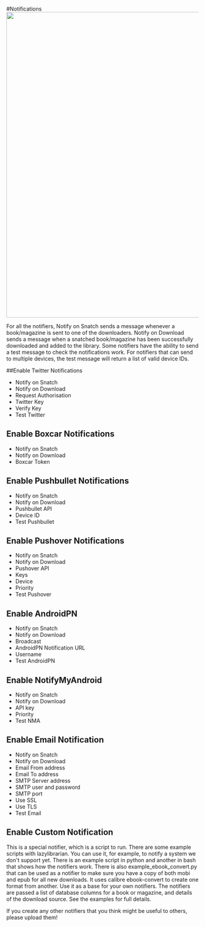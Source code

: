 #Notifications
<img src="/assets/screenshots/config_notifications.png" width="800">

For all the notifiers, Notify on Snatch sends a message whenever a book/magazine is sent to one of the
downloaders. Notify on Download sends a message when a snatched book/magazine has been successfully
downloaded and added to the library. Some notifiers have the ability to send a test message to check the notifications work. For notifiers that can send to multiple devices, the test message will return a list of valid device IDs.

##Enable Twitter Notifications
* Notify on Snatch
* Notify on Download
* Request Authorisation
* Twitter Key
* Verify Key
* Test Twitter

## Enable Boxcar Notifications
* Notify on Snatch
* Notify on Download
* Boxcar Token

## Enable Pushbullet Notifications
* Notify on Snatch
* Notify on Download
* Pushbullet API
* Device ID
* Test Pushbullet

## Enable Pushover Notifications
* Notify on Snatch
* Notify on Download
* Pushover API
* Keys
* Device
* Priority
* Test Pushover

## Enable AndroidPN
* Notify on Snatch
* Notify on Download
* Broadcast
* AndroidPN Notification URL
* Username
* Test AndroidPN

## Enable NotifyMyAndroid
* Notify on Snatch
* Notify on Download
* API key
* Priority
* Test NMA

## Enable Email Notification
* Notify on Snatch
* Notify on Download
* Email From address
* Email To address
* SMTP Server address
* SMTP user and password
* SMTP port
* Use SSL
* Use TLS
* Test Email

## Enable Custom Notification
This is a special notifier, which is a script to run. There are some example scripts with lazylibrarian. You can use it, for example, to notify a system we don't support yet. There is an example script in python and another in bash that shows how the notifiers work. There is also example_ebook_convert.py that can be used as a notifier to make sure you have a copy of both mobi and epub for all new downloads. It uses calibre ebook-convert to create one format from another. Use it as a base for your own notifiers. The notifiers are passed a list of database columns for a book or magazine, and details of the download source. See the examples for full details.

If you create any other notifiers that you think might be useful to others, please upload them!